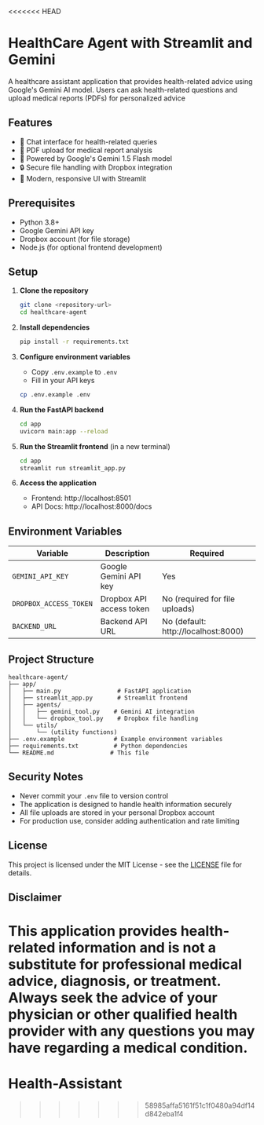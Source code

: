 <<<<<<< HEAD
# HealthCare Agent with Streamlit and Gemini

A healthcare assistant application that provides health-related advice using Google's Gemini AI model. Users can ask health-related questions and upload medical reports (PDFs) for personalized advice

## Features

- 💬 Chat interface for health-related queries
- 📄 PDF upload for medical report analysis
- 🤖 Powered by Google's Gemini 1.5 Flash model
- 🔒 Secure file handling with Dropbox integration
- 🎨 Modern, responsive UI with Streamlit

## Prerequisites

- Python 3.8+
- Google Gemini API key
- Dropbox account (for file storage)
- Node.js (for optional frontend development)

## Setup

1. **Clone the repository**
   ```bash
   git clone <repository-url>
   cd healthcare-agent
   ```

2. **Install dependencies**
   ```bash
   pip install -r requirements.txt
   ```

3. **Configure environment variables**
   - Copy `.env.example` to `.env`
   - Fill in your API keys
   ```bash
   cp .env.example .env
   ```

4. **Run the FastAPI backend**
   ```bash
   cd app
   uvicorn main:app --reload
   ```

5. **Run the Streamlit frontend** (in a new terminal)
   ```bash
   cd app
   streamlit run streamlit_app.py
   ```

6. **Access the application**
   - Frontend: http://localhost:8501
   - API Docs: http://localhost:8000/docs

## Environment Variables

| Variable | Description | Required |
|----------|-------------|----------|
| `GEMINI_API_KEY` | Google Gemini API key | Yes |
| `DROPBOX_ACCESS_TOKEN` | Dropbox API access token | No (required for file uploads) |
| `BACKEND_URL` | Backend API URL | No (default: http://localhost:8000) |

## Project Structure

```
healthcare-agent/
├── app/
│   ├── main.py                # FastAPI application
│   ├── streamlit_app.py       # Streamlit frontend
│   ├── agents/
│   │   ├── gemini_tool.py    # Gemini AI integration
│   │   └── dropbox_tool.py    # Dropbox file handling
│   └── utils/
│       └── (utility functions)
├── .env.example              # Example environment variables
├── requirements.txt          # Python dependencies
└── README.md                # This file
```

## Security Notes

- Never commit your `.env` file to version control
- The application is designed to handle health information securely
- All file uploads are stored in your personal Dropbox account
- For production use, consider adding authentication and rate limiting

## License

This project is licensed under the MIT License - see the [LICENSE](LICENSE) file for details.

## Disclaimer

This application provides health-related information and is not a substitute for professional medical advice, diagnosis, or treatment. Always seek the advice of your physician or other qualified health provider with any questions you may have regarding a medical condition.
=======
# Health-Assistant
>>>>>>> 58985affa5161f51c1f0480a94df14d842eba1f4
